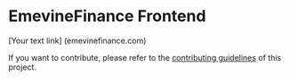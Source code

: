 # EmevineFinance Frontend


[Your text link] (emevinefinance.com)



If you want to contribute, please refer to the [contributing guidelines](./CONTRIBUTING.md) of this project.

